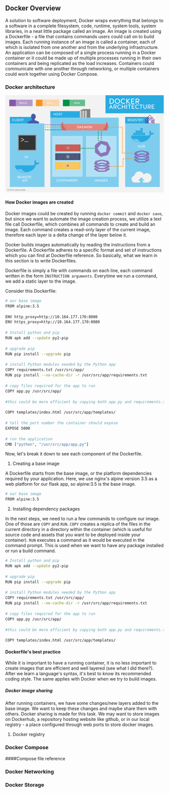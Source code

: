 ## Docker Overview 

A solution to software deployment, Docker wraps everything that belongs to a software in a complete filesystem, code, runtime, system tools, system libraries, in a neat little package called an image. An image is created using a Dockerfile - a file that contains commands users could call on to build images. Each running instance of an image is called a container, each of which is isolated from one another and from the underlying infrastructure. An application can be composed of a single process running in a Docker container or it could be made up of multiple processes running in their own containers and being replicated as the load increases. Containers could communicate with one another through networking, or multiple containers could work together using Docker Compose. 

### Docker architecture

![Docker architecture](Docker_Architecture.png)

#### How Docker images are created 

Docker images could be created by running ```docker commit``` and ```docker save```, but since we want to automate the image creation process, we utilize a text file call Dockerfile, which combines all commands to create and build an image. Each command creates a read-only layer of the current image, therefore each layer is a delta change of the layer below it. 

Docker builds images automatically by reading the instructions from a Dockerfile. A Dockerfile adheres to a specific format and set of instructions which you can find at Dockerfile reference. So basically, what we learn in this section is to write Dockerfiles. 

Dockerfile is simply a file with commands on each line, each command written in the form ```INSTRUCTION arguments```. Everytime we run a command, we add a static layer to the image. 

Consider this Dockerfile: 

```sh
# our base image
FROM alpine:3.5

ENV http_proxy=http://10.164.177.170:8080
ENV https_proxy=http://10.164.177.170:8080

# Install python and pip
RUN apk add --update py2-pip

# upgrade pip
RUN pip install --upgrade pip

# install Python modules needed by the Python app
COPY requirements.txt /usr/src/app/
RUN pip install --no-cache-dir -r /usr/src/app/requirements.txt

# copy files required for the app to run
COPY app.py /usr/src/app/ 

#this could be more efficient by copying both app.py and requirements.txt into the same folder

COPY templates/index.html /usr/src/app/templates/

# tell the port number the container should expose
EXPOSE 5000

# run the application
CMD ["python", "/usr/src/app/app.py"]
```

Now, let's break it down to see each component of the Dockerfile. 

1. Creating a base image

A Dockerfile starts from the base image, or the platform dependencies required by your application. Here, we use nginx's alpine version 3.5 as a web platform for our flask app, so alpine:3.5 is the base image. 

```sh
# our base image
FROM alpine:3.5
```

2. Installing dependency packages 

In the next steps, we need to run a few commands to configure our image. One of those are ```COPY``` and ```RUN```. ```COPY``` creates a replica of the files in the current directory in a directory within the container (which is useful for source code and assets that you want to be deployed inside your container). ```RUN``` executes a command as it would be executed in the command prompt. This is used when we want to have any package installed or run a build command. 

```sh
# Install python and pip
RUN apk add --update py2-pip

# upgrade pip
RUN pip install --upgrade pip

# install Python modules needed by the Python app
COPY requirements.txt /usr/src/app/
RUN pip install --no-cache-dir -r /usr/src/app/requirements.txt

# copy files required for the app to run
COPY app.py /usr/src/app/ 

#this could be more efficient by copying both app.py and requirements.txt into the same folder

COPY templates/index.html /usr/src/app/templates/
```

#### Dockerfile's best practice

While it is important to have a running container, it is no less important to create images that are efficient and well layered (see what I did there?). After we learn a language's syntax, it's best to know its recommended coding style. The same applies with Docker when we try to build images. 


##### Docker image sharing 

After running containers, we have some changes/new layers added to the base image. We want to keep these changes and maybe share them with others. Docker sharing is made for this task. We may want to store images on Dockerhub, a repository hosting website like github, or in our local registry - a place configured through web ports to store docker images.  

1. Docker registry 

### Docker Compose

####Compose file reference

### Docker Networking

### Docker Storage





